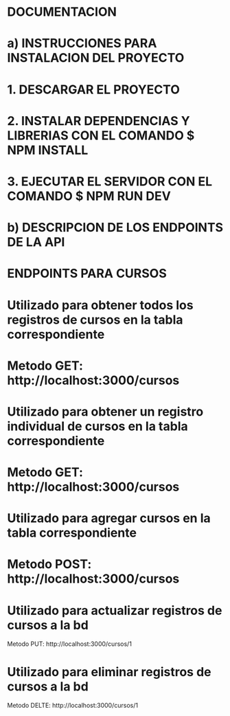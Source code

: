 # DOCUMENTACION
# a) INSTRUCCIONES PARA INSTALACION DEL PROYECTO

#	1. DESCARGAR EL PROYECTO
#	2. INSTALAR DEPENDENCIAS Y LIBRERIAS CON EL COMANDO $ NPM INSTALL
# 	3. EJECUTAR EL SERVIDOR CON EL COMANDO $ NPM RUN DEV


# b) DESCRIPCION DE LOS ENDPOINTS DE LA API

# ENDPOINTS PARA CURSOS
# Utilizado para obtener todos los registros de cursos en la tabla correspondiente
# Metodo GET: http://localhost:3000/cursos

# Utilizado para obtener un registro individual  de cursos en la tabla correspondiente
# Metodo GET: http://localhost:3000/cursos

# Utilizado para agregar cursos en la tabla correspondiente
# Metodo POST: http://localhost:3000/cursos

# Utilizado para actualizar registros de cursos a la bd
Metodo PUT: http://localhost:3000/cursos/1

# Utilizado para eliminar registros de cursos a la bd
Metodo DELTE: http://localhost:3000/cursos/1
